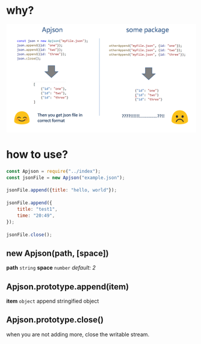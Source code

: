 # why?
![why](https://github.com/Ben-Hwang/apjson/blob/master/img/why.png)

# how to use?
```javascript
const Apjson = require("../index");
const jsonFile = new Apjson("example.json");

jsonFile.append({title: "hello, world"});

jsonFile.append({
    title: "test1",
    time: "20:49",
});

jsonFile.close();
```

## new Apjson(path, [space])
**path** `string` 
**space** `number` *default: 2* 

## Apjson.prototype.append(item)
**item** `object`
append stringified object

## Apjson.prototype.close()
when you are not adding more, close the writable stream.